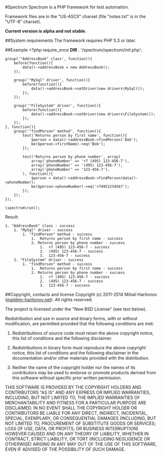 #Spectrum
Spectrum is a PHP framework for test automation.

Framework files are in the "US-ASCII" charset (file "notes.txt" is in the "UTF-8" charset).

**Current version is alpha and not stable.**

##System requirements
The framework requires PHP 5.3 or later.

##Example
	<?php
	require_once __DIR__ . '/spectrum/spectrum/init.php';

	group('"AddressBook" class', function(){
		before(function(){
			data()->addressBook = new AddressBook();
		});
		
		group('"MySql" driver', function(){
			before(function(){
				data()->addressBook->setDriver(new drivers\MySql());
			});
		});
	
		group('"FileSystem" driver', function(){
			before(function(){
				data()->addressBook->setDriver(new drivers\FileSystem());
			});
		});
	}, function(){
		group('"findPerson" method', function(){
			test('Returns person by first name', function(){
				$person = data()->addressBook->findPerson('Bob');
				be($person->firstName)->eq('Bob');
			});
		
			test('Returns person by phone number', array(
				array('phoneNumber' => '+7 (495) 123-456-7'),
				array('phoneNumber' => '(495) 123-456-7'),
				array('phoneNumber' => '123-456-7'),
			), function(){
				$person = data()->addressBook->findPerson(data()->phoneNumber);
				be($person->phoneNumber)->eq('+74951234567');
			});
		});
	});
	
	\spectrum\run();

Result:

	1. "AddressBook" class - success
		1. "MySql" driver - success
			1. "findPerson" method - success
				1.  Returns person by first name - success
				2. Returns person by phone number - success
					1.  +7 (495) 123-456-7 - success
					2.  (495) 123-456-7 - success
					3.  123-456-7 - success
		2. "FileSystem" driver - success
			1. "findPerson" method - success
				1.  Returns person by first name - success
				2. Returns person by phone number - success
					1.  +7 (495) 123-456-7 - success
					2.  (495) 123-456-7 - success
					3.  123-456-7 - success


##Copyright, contacts and license
Copyright (c) 2011-2014 Mihail Haritonov (<mail@m-haritonov.net>). All rights reserved.

The project is licensed under the "New BSD License" (see text below).

Redistribution and use in source and binary forms, with or without modification,
are permitted provided that the following conditions are met:

1. Redistributions of source code must retain the above copyright notice, this
   list of conditions and the following disclaimer.

2. Redistributions in binary form must reproduce the above copyright notice,
   this list of conditions and the following disclaimer in the documentation
   and/or other materials provided with the distribution.

3. Neither the name of the copyright holder nor the names of its contributors
   may be used to endorse or promote products derived from this software without
   specific prior written permission.

THIS SOFTWARE IS PROVIDED BY THE COPYRIGHT HOLDERS AND CONTRIBUTORS "AS IS" AND
ANY EXPRESS OR IMPLIED WARRANTIES, INCLUDING, BUT NOT LIMITED TO, THE IMPLIED
WARRANTIES OF MERCHANTABILITY AND FITNESS FOR A PARTICULAR PURPOSE ARE
DISCLAIMED. IN NO EVENT SHALL THE COPYRIGHT HOLDER OR CONTRIBUTORS BE LIABLE FOR
ANY DIRECT, INDIRECT, INCIDENTAL, SPECIAL, EXEMPLARY, OR CONSEQUENTIAL DAMAGES
(INCLUDING, BUT NOT LIMITED TO, PROCUREMENT OF SUBSTITUTE GOODS OR SERVICES;
LOSS OF USE, DATA, OR PROFITS; OR BUSINESS INTERRUPTION) HOWEVER CAUSED AND ON
ANY THEORY OF LIABILITY, WHETHER IN CONTRACT, STRICT LIABILITY, OR TORT
(INCLUDING NEGLIGENCE OR OTHERWISE) ARISING IN ANY WAY OUT OF THE USE OF THIS
SOFTWARE, EVEN IF ADVISED OF THE POSSIBILITY OF SUCH DAMAGE.